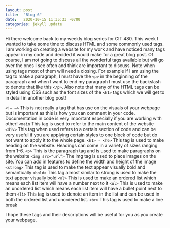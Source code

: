 ```yaml
---
layout: post
title:  "Blog 6"
date:   2020-10-15 11:35:33 -0700
categories: jekyll update
---
```

Hi there welcome back to my weekly blog series for CIT 480. This week I wanted to take some time to discuss HTML and some commonly used tags. I am working on creating a website for my work and have noticed many tags appear in my code and decided it would make for a great blog post. Of course, I am not going to discuss all the wonderful tags available but will go over the ones I see often and think are important to discuss. Note when using tags most of them will need a closing. For example if I am using the tag to make a paragraph, I must have the `<p>` in the beginning of the paragraph and when I want to end my paragraph I must use the backslash to denote that like this `</p>`. Also note that many of the HTML tags can be styled using CSS such as the font sizes of the `<h1>` tags which we will get to in detail in another blog post!

`<!— —>` This is not really a tag that has use on the visuals of your webpage but is important as this is how you can comment in your code. Documentation in code is very important especially if you are working with other!
`<main` This tag is used to refer to the main content of the website 
`<div>` This tag when used refers to a certain section of code and can be very useful if you are applying certain styles to one block of code but do not want to apply it to the whole page.
`<h1> - <h6>` This tag is used to make heading on the website. Headings can come in a variety of sizes ranging from 1-6. 
`<p>` This is the paragraph tag and is used to make paragraphs on the website
`<img src=“url”>` The img tag is used to place images on the site. You can add in features to define the width and height of the image 
`<strong>` This tag is used to make the text appear visually bold and semantically 
`<bold>` This tag almost similar to strong is used to make the text appear visually bold 
`<ol>` This is used to make an ordered list which means each list item will have a number next to it
`<ul>` This is used to make an unordered list which means each list item will have a bullet point next to them
`<li>` This tag is used to denote an item in the list and can be used in both the ordered list and unordered list. 
`<br>` This tag is used to make a line break

I hope these tags and their descriptions will be useful for you as you create your webpage.


